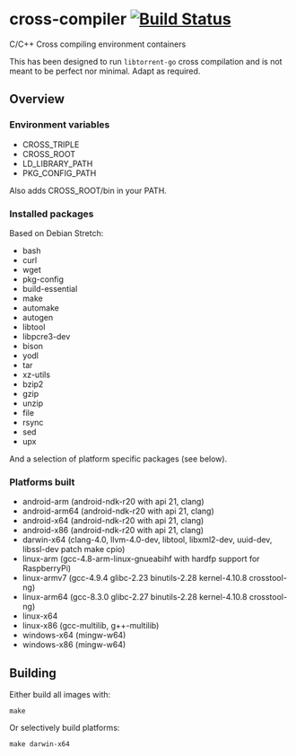 cross-compiler [![Build Status](https://github.com/i96751414/cross-compiler/workflows/build/badge.svg)](https://github.com/i96751414/cross-compiler/actions)
==============

C/C++ Cross compiling environment containers

This has been designed to run `libtorrent-go` cross compilation and is not meant to be perfect nor minimal. Adapt as required.

## Overview

### Environment variables

- CROSS_TRIPLE
- CROSS_ROOT
- LD_LIBRARY_PATH
- PKG_CONFIG_PATH

Also adds CROSS_ROOT/bin in your PATH.

### Installed packages

Based on Debian Stretch:
- bash
- curl
- wget
- pkg-config
- build-essential
- make
- automake
- autogen
- libtool
- libpcre3-dev
- bison
- yodl
- tar
- xz-utils
- bzip2
- gzip
- unzip
- file
- rsync
- sed
- upx

And a selection of platform specific packages (see below).

### Platforms built

- android-arm (android-ndk-r20 with api 21, clang)
- android-arm64 (android-ndk-r20 with api 21, clang)
- android-x64 (android-ndk-r20 with api 21, clang)
- android-x86 (android-ndk-r20 with api 21, clang)
- darwin-x64 (clang-4.0, llvm-4.0-dev, libtool, libxml2-dev, uuid-dev, libssl-dev patch make cpio)
- linux-arm (gcc-4.8-arm-linux-gnueabihf with hardfp support for RaspberryPi)
- linux-armv7 (gcc-4.9.4 glibc-2.23 binutils-2.28 kernel-4.10.8 crosstool-ng)
- linux-arm64 (gcc-8.3.0 glibc-2.27 binutils-2.28 kernel-4.10.8 crosstool-ng)
- linux-x64
- linux-x86 (gcc-multilib, g++-multilib)
- windows-x64 (mingw-w64)
- windows-x86 (mingw-w64)

## Building

Either build all images with:

    make

Or selectively build platforms:

    make darwin-x64
